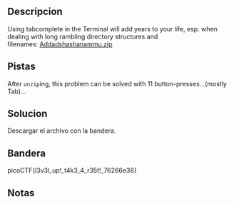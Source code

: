 ## Descripcion
Using tabcomplete in the Terminal will add years to your life, esp. when dealing with long rambling directory structures and filenames: [Addadshashanammu.zip](https://mercury.picoctf.net/static/fe16c756149cfa85f23e73cd9dbd6a25/Addadshashanammu.zip)

## Pistas
After `unzip`ing, this problem can be solved with 11 button-presses...(mostly Tab)...

## Solucion
Descargar el archivo con la bandera.

## Bandera
picoCTF{l3v3l_up!_t4k3_4_r35t!_76266e38}

## Notas


